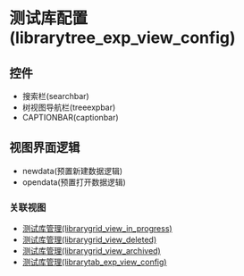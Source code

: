 # 测试库配置(librarytree_exp_view_config)  <!-- {docsify-ignore-all} -->




<el-skeleton style="width:60%">
	<template #template>
		<div style="padding-bottom: 5px;display: flex;">
			<div style="display: flex;align-items: center;justify-content: space-between;flex-direction: column;">
				<el-tooltip content="页面标题">
					<el-skeleton-item variant="text" style="width:180px;height:40px;"></el-skeleton-item>
				</el-tooltip>
				<el-tooltip content="树视图">
					<el-skeleton-item variant="text" style="margin-top: 10px;width:180px;height:300px;"></el-skeleton-item>
				</el-tooltip>
			</div>
			<el-tooltip content="导航区域">
				<el-skeleton-item variant="p" style="margin-left: 10px;height:350px"></el-skeleton-item>
			</el-tooltip>
		</div>
	</template>
</el-skeleton>


## 控件
  * 搜索栏(searchbar)
  * 树视图导航栏(treeexpbar)
  * CAPTIONBAR(captionbar)

## 视图界面逻辑
  * newdata(预置新建数据逻辑)
  * opendata(预置打开数据逻辑)


### 关联视图
  * [测试库管理(librarygrid_view_in_progress)](app/view/librarygrid_view_in_progress)
  * [测试库管理(librarygrid_view_deleted)](app/view/librarygrid_view_deleted)
  * [测试库管理(librarygrid_view_archived)](app/view/librarygrid_view_archived)
  * [测试库管理(librarytab_exp_view_config)](app/view/librarytab_exp_view_config)

<script>
 const { createApp } = Vue
  createApp({
    data() {
      return {
        message: '!'
      }
    }
  }).use(ElementPlus).mount('#app')
</script>